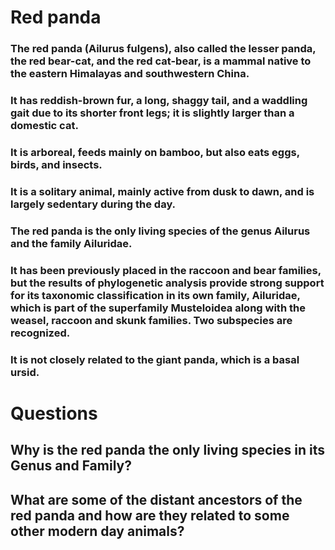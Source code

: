 # Red panda


### The red panda (Ailurus fulgens), also called the lesser panda, the red bear-cat, and the red cat-bear, is a mammal native to the eastern Himalayas and southwestern China.
### It has reddish-brown fur, a long, shaggy tail, and a waddling gait due to its shorter front legs; it is slightly larger than a domestic cat.
### It is arboreal, feeds mainly on bamboo, but also eats eggs, birds, and insects.
### It is a solitary animal, mainly active from dusk to dawn, and is largely sedentary during the day.
### The red panda is the only living species of the genus Ailurus and the family Ailuridae.
### It has been previously placed in the raccoon and bear families, but the results of phylogenetic analysis provide strong support for its taxonomic classification in its own family, Ailuridae, which is part of the superfamily Musteloidea along with the weasel, raccoon and skunk families. Two subspecies are recognized.
### It is not closely related to the giant panda, which is a basal ursid.


# Questions
## Why is the red panda the only living species in its Genus and Family?
## What are some of the distant ancestors of the red panda and how are they related to some other modern day animals?

